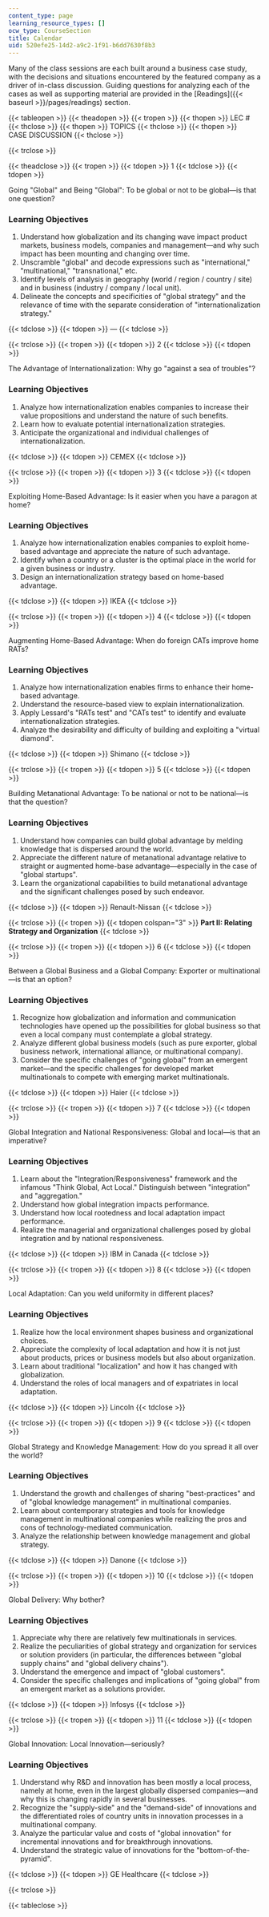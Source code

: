 ```yaml
---
content_type: page
learning_resource_types: []
ocw_type: CourseSection
title: Calendar
uid: 520efe25-14d2-a9c2-1f91-b6dd7630f8b3
---
```


Many of the class sessions are each built around a business case study, with the decisions and situations encountered by the featured company as a driver of in-class discussion. Guiding questions for analyzing each of the cases as well as supporting material are provided in the [Readings]({{< baseurl >}}/pages/readings) section.

{{< tableopen >}}
{{< theadopen >}}
{{< tropen >}}
{{< thopen >}}
LEC #
{{< thclose >}}
{{< thopen >}}
TOPICS
{{< thclose >}}
{{< thopen >}}
CASE DISCUSSION
{{< thclose >}}

{{< trclose >}}

{{< theadclose >}}
{{< tropen >}}
{{< tdopen >}}
1
{{< tdclose >}}
{{< tdopen >}}


Going "Global" and Being "Global": To be global or not to be global—is that one question?

### Learning Objectives

1.  Understand how globalization and its changing wave impact product markets, business models, companies and management—and why such impact has been mounting and changing over time.
2.  Unscramble "global" and decode expressions such as "international," "multinational," "transnational," etc.
3.  Identify levels of analysis in geography (world / region / country / site) and in business (industry / company / local unit).
4.  Delineate the concepts and specificities of "global strategy" and the relevance of time with the separate consideration of "internationalization strategy."


{{< tdclose >}}
{{< tdopen >}}
—
{{< tdclose >}}

{{< trclose >}}
{{< tropen >}}
{{< tdopen >}}
2
{{< tdclose >}}
{{< tdopen >}}


The Advantage of Internationalization: Why go "against a sea of troubles"?

### Learning Objectives

1.  Analyze how internationalization enables companies to increase their value propositions and understand the nature of such benefits.
2.  Learn how to evaluate potential internationalization strategies.
3.  Anticipate the organizational and individual challenges of internationalization.


{{< tdclose >}}
{{< tdopen >}}
CEMEX
{{< tdclose >}}

{{< trclose >}}
{{< tropen >}}
{{< tdopen >}}
3
{{< tdclose >}}
{{< tdopen >}}


Exploiting Home-Based Advantage: Is it easier when you have a paragon at home?

### Learning Objectives

1.  Analyze how internationalization enables companies to exploit home-based advantage and appreciate the nature of such advantage.
2.  Identify when a country or a cluster is the optimal place in the world for a given business or industry.
3.  Design an internationalization strategy based on home-based advantage.


{{< tdclose >}}
{{< tdopen >}}
IKEA
{{< tdclose >}}

{{< trclose >}}
{{< tropen >}}
{{< tdopen >}}
4
{{< tdclose >}}
{{< tdopen >}}


Augmenting Home-Based Advantage: When do foreign CATs improve home RATs?

### Learning Objectives

1.  Analyze how internationalization enables firms to enhance their home-based advantage.
2.  Understand the resource-based view to explain internationalization.
3.  Apply Lessard's "RATs test" and "CATs test" to identify and evaluate internationalization strategies.
4.  Analyze the desirability and difficulty of building and exploiting a "virtual diamond".


{{< tdclose >}}
{{< tdopen >}}
Shimano
{{< tdclose >}}

{{< trclose >}}
{{< tropen >}}
{{< tdopen >}}
5
{{< tdclose >}}
{{< tdopen >}}


Building Metanational Advantage: To be national or not to be national—is that the question?

### Learning Objectives

1.  Understand how companies can build global advantage by melding knowledge that is dispersed around the world.
2.  Appreciate the different nature of metanational advantage relative to straight or augmented home-base advantage—especially in the case of "global startups".
3.  Learn the organizational capabilities to build metanational advantage and the significant challenges posed by such endeavor.


{{< tdclose >}}
{{< tdopen >}}
Renault-Nissan
{{< tdclose >}}

{{< trclose >}}
{{< tropen >}}
{{< tdopen colspan="3" >}}
**Part II: Relating Strategy and Organization**
{{< tdclose >}}

{{< trclose >}}
{{< tropen >}}
{{< tdopen >}}
6
{{< tdclose >}}
{{< tdopen >}}


Between a Global Business and a Global Company: Exporter or multinational—is that an option?

### Learning Objectives

1.  Recognize how globalization and information and communication technologies have opened up the possibilities for global business so that even a local company must contemplate a global strategy.
2.  Analyze different global business models (such as pure exporter, global business network, international alliance, or multinational company).
3.  Consider the specific challenges of "going global" from an emergent market—and the specific challenges for developed market multinationals to compete with emerging market multinationals.


{{< tdclose >}}
{{< tdopen >}}
Haier
{{< tdclose >}}

{{< trclose >}}
{{< tropen >}}
{{< tdopen >}}
7
{{< tdclose >}}
{{< tdopen >}}


Global Integration and National Responsiveness: Global and local—is that an imperative?

### Learning Objectives

1.  Learn about the "Integration/Responsiveness" framework and the infamous "Think Global, Act Local." Distinguish between "integration" and "aggregation."
2.  Understand how global integration impacts performance.
3.  Understand how local rootedness and local adaptation impact performance.
4.  Realize the managerial and organizational challenges posed by global integration and by national responsiveness.


{{< tdclose >}}
{{< tdopen >}}
IBM in Canada
{{< tdclose >}}

{{< trclose >}}
{{< tropen >}}
{{< tdopen >}}
8
{{< tdclose >}}
{{< tdopen >}}


Local Adaptation: Can you weld uniformity in different places?

### Learning Objectives

1.  Realize how the local environment shapes business and organizational choices.
2.  Appreciate the complexity of local adaptation and how it is not just about products, prices or business models but also about organization.
3.  Learn about traditional "localization" and how it has changed with globalization.
4.  Understand the roles of local managers and of expatriates in local adaptation.


{{< tdclose >}}
{{< tdopen >}}
Lincoln
{{< tdclose >}}

{{< trclose >}}
{{< tropen >}}
{{< tdopen >}}
9
{{< tdclose >}}
{{< tdopen >}}


Global Strategy and Knowledge Management: How do you spread it all over the world?

### Learning Objectives

1.  Understand the growth and challenges of sharing "best-practices" and of "global knowledge management" in multinational companies.
2.  Learn about contemporary strategies and tools for knowledge management in multinational companies while realizing the pros and cons of technology-mediated communication.
3.  Analyze the relationship between knowledge management and global strategy.


{{< tdclose >}}
{{< tdopen >}}
Danone
{{< tdclose >}}

{{< trclose >}}
{{< tropen >}}
{{< tdopen >}}
10
{{< tdclose >}}
{{< tdopen >}}


Global Delivery: Why bother?

### Learning Objectives

1.  Appreciate why there are relatively few multinationals in services.
2.  Realize the peculiarities of global strategy and organization for services or solution providers (in particular, the differences between "global supply chains" and "global delivery chains").
3.  Understand the emergence and impact of "global customers".
4.  Consider the specific challenges and implications of "going global" from an emergent market as a solutions provider.


{{< tdclose >}}
{{< tdopen >}}
Infosys
{{< tdclose >}}

{{< trclose >}}
{{< tropen >}}
{{< tdopen >}}
11
{{< tdclose >}}
{{< tdopen >}}


Global Innovation: Local Innovation—seriously?

### Learning Objectives

1.  Understand why R&D and innovation has been mostly a local process, namely at home, even in the largest globally dispersed companies—and why this is changing rapidly in several businesses.
2.  Recognize the "supply-side" and the "demand-side" of innovations and the differentiated roles of country units in innovation processes in a multinational company.
3.  Analyze the particular value and costs of "global innovation" for incremental innovations and for breakthrough innovations.
4.  Understand the strategic value of innovations for the "bottom-of-the-pyramid".


{{< tdclose >}}
{{< tdopen >}}
GE Healthcare
{{< tdclose >}}

{{< trclose >}}

{{< tableclose >}}